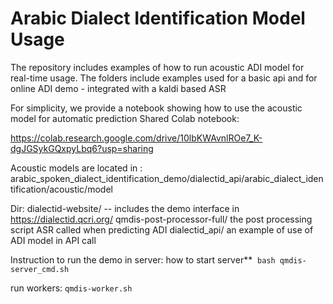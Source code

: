 # Arabic Dialect Identification Model Usage

The repository includes examples of how to run acoustic ADI model for real-time usage.
The folders include examples used for a basic api and for online ADI demo - integrated with a kaldi based ASR

For simplicity, we provide a notebook showing how to use the acoustic model for automatic prediction
Shared Colab notebook: 

https://colab.research.google.com/drive/10lbKWAvnlROe7_K-dgJGSykGQxpyLbq6?usp=sharing


Acoustic models are located in : arabic_spoken_dialect_identification_demo/dialectid_api/arabic_dialect_identification/acoustic/model



Dir:
dialectid-website/ -- includes the demo interface in https://dialectid.qcri.org/
qmdis-post-processor-full/ the post processing script ASR called when predicting ADI
dialectid_api/ an example of use of ADI model in API call


Instruction to run the demo in server:
how to start server** 
``
bash qmdis-server_cmd.sh
``

run workers:
``
qmdis-worker.sh
``




